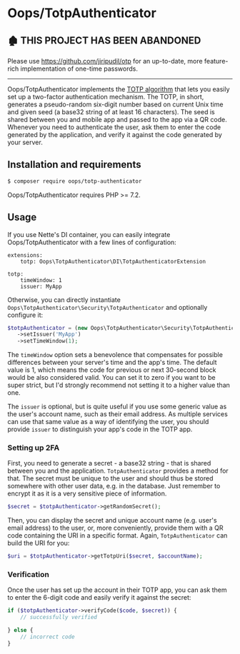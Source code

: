 # Oops/TotpAuthenticator

## 🏚️ THIS PROJECT HAS BEEN ABANDONED

Please use https://github.com/jiripudil/otp for an up-to-date, more feature-rich implementation of one-time passwords.

---

Oops/TotpAuthenticator implements the [TOTP algorithm](http://tools.ietf.org/html/rfc6238) that lets you easily set up a two-factor authentication mechanism. The TOTP, in short, generates a pseudo-random six-digit number based on current Unix time and given seed (a base32 string of at least 16 characters). The seed is shared between you and mobile app and passed to the app via a QR code. Whenever you need to authenticate the user, ask them to enter the code generated by the application, and verify it against the code generated by your server.


## Installation and requirements

```bash
$ composer require oops/totp-authenticator
```

Oops/TotpAuthenticator requires PHP >= 7.2.


## Usage

If you use Nette's DI container, you can easily integrate Oops/TotpAuthenticator with a few lines of configuration:

```
extensions:
	totp: Oops\TotpAuthenticator\DI\TotpAuthenticatorExtension

totp:
	timeWindow: 1
	issuer: MyApp
```

Otherwise, you can directly instantiate `Oops\TotpAuthenticator\Security\TotpAuthenticator` and optionally configure it:
 
```php
$totpAuthenticator = (new Oops\TotpAuthenticator\Security\TotpAuthenticator)
   ->setIssuer('MyApp')
   ->setTimeWindow(1);
```

The `timeWindow` option sets a benevolence that compensates for possible differences between your server's time and the app's time. The default value is 1, which means the code for previous or next 30-second block would be also considered valid. You can set it to zero if you want to be super strict, but I'd strongly recommend not setting it to a higher value than one.

The `issuer` is optional, but is quite useful if you use some generic value as the user's account name, such as their email address. As multiple services can use that same value as a way of identifying the user, you should provide `issuer` to distinguish your app's code in the TOTP app.


### Setting up 2FA

First, you need to generate a secret - a base32 string - that is shared between you and the application. `TotpAuthenticator` provides a method for that. The secret must be unique to the user and should thus be stored somewhere with other user data, e.g. in the database. Just remember to encrypt it as it is a very sensitive piece of information.

```php
$secret = $totpAuthenticator->getRandomSecret();
```

Then, you can display the secret and unique account name (e.g. user's email address) to the user, or, more conveniently, provide them with a QR code containing the URI in a specific format. Again, `TotpAuthenticator` can build the URI for you:

```php
$uri = $totpAuthenticator->getTotpUri($secret, $accountName);
```


### Verification

Once the user has set up the account in their TOTP app, you can ask them to enter the 6-digit code and easily verify it against the secret:

```php
if ($totpAuthenticator->verifyCode($code, $secret)) {
	// successfully verified

} else {
	// incorrect code
}
```

